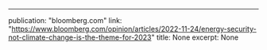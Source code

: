 ---
publication: "bloomberg.com"
link: "https://www.bloomberg.com/opinion/articles/2022-11-24/energy-security-not-climate-change-is-the-theme-for-2023"
title: None
excerpt: None
